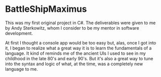 # BattleShipMaximus
This was my first original project in C#. The deliverables were given to me by Andy Sterkowitz, whom I consider to be my mentor in software development. 

At first I thought a console app would be too easy but, alas, once I got into it, I began to realize what a great way it is to learn the fundamentals of a language. It kind of reminds me of the ancient UIs I used to see in my childhood in the late 80's and early 90's. But it's also a great way to tune into the syntax and logic of what, at the time, was a completely new language to me.
